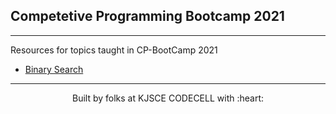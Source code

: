 ## Competetive Programming Bootcamp 2021

---

Resources for topics taught in CP-BootCamp 2021

- [Binary Search](./binary_search.md)

---

<p align="center"> Built by folks at KJSCE CODECELL with :heart: </p>